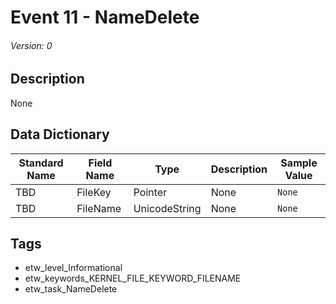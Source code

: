 # Event 11 - NameDelete
###### Version: 0

## Description
None

## Data Dictionary
|Standard Name|Field Name|Type|Description|Sample Value|
|---|---|---|---|---|
|TBD|FileKey|Pointer|None|`None`|
|TBD|FileName|UnicodeString|None|`None`|

## Tags
* etw_level_Informational
* etw_keywords_KERNEL_FILE_KEYWORD_FILENAME
* etw_task_NameDelete